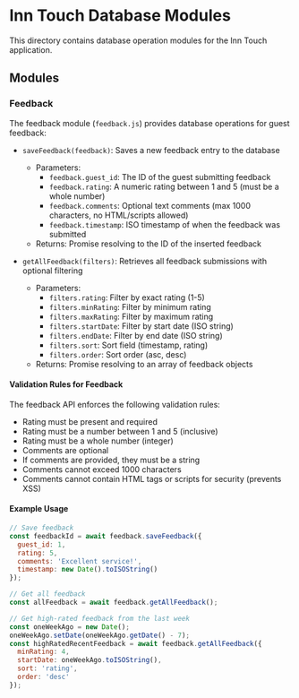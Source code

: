 # Inn Touch Database Modules

This directory contains database operation modules for the Inn Touch application.

## Modules

### Feedback

The feedback module (`feedback.js`) provides database operations for guest feedback:

- `saveFeedback(feedback)`: Saves a new feedback entry to the database
  - Parameters:
    - `feedback.guest_id`: The ID of the guest submitting feedback
    - `feedback.rating`: A numeric rating between 1 and 5 (must be a whole number)
    - `feedback.comments`: Optional text comments (max 1000 characters, no HTML/scripts allowed)
    - `feedback.timestamp`: ISO timestamp of when the feedback was submitted
  - Returns: Promise resolving to the ID of the inserted feedback

- `getAllFeedback(filters)`: Retrieves all feedback submissions with optional filtering
  - Parameters:
    - `filters.rating`: Filter by exact rating (1-5)
    - `filters.minRating`: Filter by minimum rating
    - `filters.maxRating`: Filter by maximum rating
    - `filters.startDate`: Filter by start date (ISO string)
    - `filters.endDate`: Filter by end date (ISO string)
    - `filters.sort`: Sort field (timestamp, rating)
    - `filters.order`: Sort order (asc, desc)
  - Returns: Promise resolving to an array of feedback objects
  
#### Validation Rules for Feedback

The feedback API enforces the following validation rules:
- Rating must be present and required
- Rating must be a number between 1 and 5 (inclusive)
- Rating must be a whole number (integer)
- Comments are optional
- If comments are provided, they must be a string
- Comments cannot exceed 1000 characters
- Comments cannot contain HTML tags or scripts for security (prevents XSS)

#### Example Usage

```javascript
// Save feedback
const feedbackId = await feedback.saveFeedback({
  guest_id: 1,
  rating: 5,
  comments: 'Excellent service!',
  timestamp: new Date().toISOString()
});

// Get all feedback
const allFeedback = await feedback.getAllFeedback();

// Get high-rated feedback from the last week
const oneWeekAgo = new Date();
oneWeekAgo.setDate(oneWeekAgo.getDate() - 7);
const highRatedRecentFeedback = await feedback.getAllFeedback({
  minRating: 4,
  startDate: oneWeekAgo.toISOString(),
  sort: 'rating',
  order: 'desc'
});
``` 